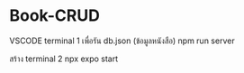 # Book-CRUD

VSCODE terminal 1 เพื่อรัน db.json (ข้อมูลหนังสือ)
npm run server

สร้าง terminal 2
npx expo start  
